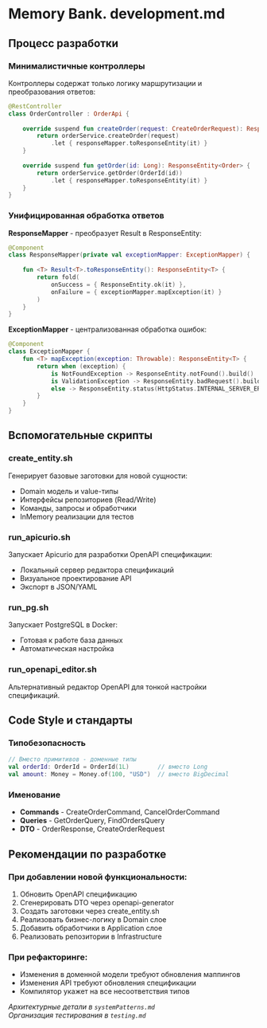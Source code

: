 # Memory Bank. development.md

## Процесс разработки

### Минималистичные контроллеры

Контроллеры содержат только логику маршрутизации и преобразования ответов:

```kotlin
@RestController
class OrderController : OrderApi {
    
    override suspend fun createOrder(request: CreateOrderRequest): ResponseEntity<Order> {
        return orderService.createOrder(request)
            .let { responseMapper.toResponseEntity(it) }
    }
    
    override suspend fun getOrder(id: Long): ResponseEntity<Order> {
        return orderService.getOrder(OrderId(id))
            .let { responseMapper.toResponseEntity(it) }
    }
}
```

### Унифицированная обработка ответов

**ResponseMapper** - преобразует Result<T> в ResponseEntity:
```kotlin
@Component
class ResponseMapper(private val exceptionMapper: ExceptionMapper) {
    
    fun <T> Result<T>.toResponseEntity(): ResponseEntity<T> {
        return fold(
            onSuccess = { ResponseEntity.ok(it) },
            onFailure = { exceptionMapper.mapException(it) }
        )
    }
}
```

**ExceptionMapper** - централизованная обработка ошибок:
```kotlin
@Component
class ExceptionMapper {
    fun <T> mapException(exception: Throwable): ResponseEntity<T> {
        return when (exception) {
            is NotFoundException -> ResponseEntity.notFound().build()
            is ValidationException -> ResponseEntity.badRequest().build()
            else -> ResponseEntity.status(HttpStatus.INTERNAL_SERVER_ERROR).build()
        }
    }
}
```

## Вспомогательные скрипты

### create_entity.sh
Генерирует базовые заготовки для новой сущности:
- Domain модель и value-типы
- Интерфейсы репозиториев (Read/Write)
- Команды, запросы и обработчики
- InMemory реализации для тестов

### run_apicurio.sh
Запускает Apicurio для разработки OpenAPI спецификации:
- Локальный сервер редактора спецификаций
- Визуальное проектирование API
- Экспорт в JSON/YAML

### run_pg.sh
Запускает PostgreSQL в Docker:
- Готовая к работе база данных
- Автоматическая настройка

### run_openapi_editor.sh
Альтернативный редактор OpenAPI для тонкой настройки спецификаций.

## Code Style и стандарты

### Типобезопасность
```kotlin
// Вместо примитивов - доменные типы
val orderId: OrderId = OrderId(1L)        // вместо Long
val amount: Money = Money.of(100, "USD")  // вместо BigDecimal
```

### Именование
- **Commands** - CreateOrderCommand, CancelOrderCommand  
- **Queries** - GetOrderQuery, FindOrdersQuery
- **DTO** - OrderResponse, CreateOrderRequest

## Рекомендации по разработке

### При добавлении новой функциональности:
1. Обновить OpenAPI спецификацию
2. Сгенерировать DTO через openapi-generator
3. Создать заготовки через create_entity.sh
4. Реализовать бизнес-логику в Domain слое
5. Добавить обработчики в Application слое
6. Реализовать репозитории в Infrastructure

### При рефакторинге:
- Изменения в доменной модели требуют обновления маппингов
- Изменения API требуют обновления спецификации
- Компилятор укажет на все несоответствия типов

*Архитектурные детали в `systemPatterns.md`*  
*Организация тестирования в `testing.md`*
